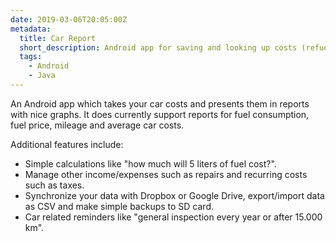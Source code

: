 ```yaml
---
date: 2019-03-06T20:05:00Z
metadata:
  title: Car Report
  short_description: Android app for saving and looking up costs (refuelings, ...) of your car.
  tags:
    - Android
    - Java
---
```


An Android app which takes your car costs and presents them in
reports with nice graphs. It does currently support reports for fuel
consumption, fuel price, mileage and average car costs.

Additional features include:

- Simple calculations like "how much will 5 liters of fuel cost?".
- Manage other income/expenses such as repairs and recurring costs such as taxes.
- Synchronize your data with Dropbox or Google Drive, export/import data as CSV and make simple backups to SD card.
- Car related reminders like "general inspection every year or after 15.000 km".
